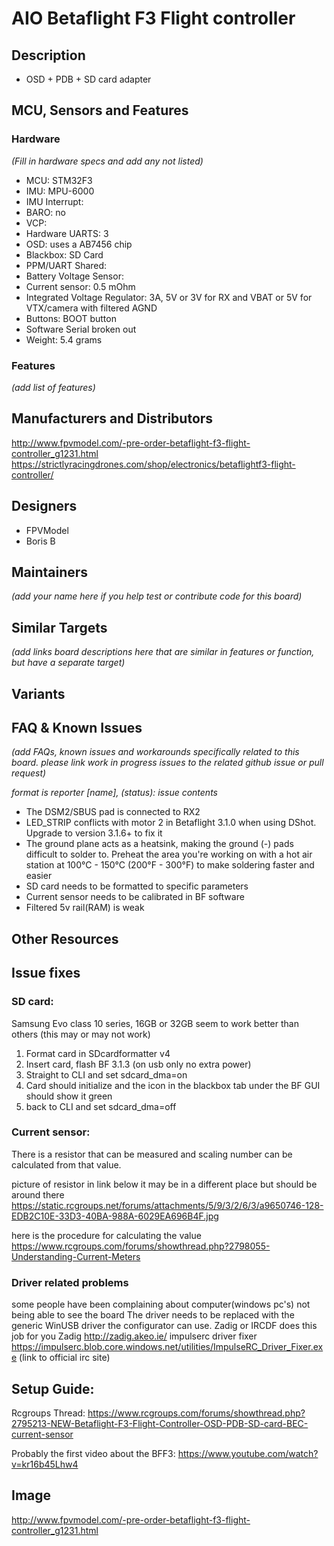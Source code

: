 # AIO Betaflight F3 Flight controller  

## Description
- OSD + PDB + SD card adapter 

## MCU, Sensors and Features

### Hardware
_(Fill in hardware specs and add any not listed)_
  - MCU: STM32F3
  - IMU: MPU-6000
  - IMU Interrupt: 
  - BARO: no
  - VCP: 
  - Hardware UARTS: 3
  - OSD: uses a AB7456 chip
  - Blackbox: SD Card
  - PPM/UART Shared: 
  - Battery Voltage Sensor: 
  - Current sensor: 0.5 mOhm
  - Integrated Voltage Regulator: 3A, 5V or 3V for RX and VBAT or 5V for VTX/camera with filtered AGND
  - Buttons: BOOT button
  - Software Serial broken out
  - Weight: 5.4 grams

### Features

_(add list of features)_

## Manufacturers and Distributors
http://www.fpvmodel.com/-pre-order-betaflight-f3-flight-controller_g1231.html
https://strictlyracingdrones.com/shop/electronics/betaflightf3-flight-controller/

## Designers
 - FPVModel
 - Boris B

## Maintainers
_(add your name here if you help test or contribute code for this board)_

## Similar Targets

_(add links board descriptions here that are similar in features or function, but have a separate target)_


## Variants

## FAQ & Known Issues
_(add FAQs, known issues and workarounds specifically related to this board. please link work in progress issues to the related github issue or pull request)_

_format is reporter [name], (status): issue contents_

 - The DSM2/SBUS pad is connected to RX2
 - LED_STRIP conflicts with motor 2 in Betaflight 3.1.0 when using DShot. Upgrade to version 3.1.6+ to fix it
 - The ground plane acts as a heatsink, making the ground (-) pads difficult to solder to. Preheat the area you're working on with a hot air station at 100°C - 150°C (200°F - 300°F) to make soldering faster and easier
 - SD card needs to be formatted to specific parameters
 - Current sensor needs to be calibrated in BF software
 - Filtered 5v rail(RAM) is weak

## Other Resources
## Issue fixes
### SD card:
 Samsung Evo class 10 series, 16GB or 32GB seem to work better than others
(this may or may not work)
1. Format card in SDcardformatter v4
2. Insert card, flash BF 3.1.3 (on usb only no extra power)
3. Straight to CLI and set sdcard_dma=on
4. Card should initialize and the icon in the blackbox tab under the BF GUI should show it green
5. back to CLI and set sdcard_dma=off

### Current sensor:
There is a resistor that can be measured and scaling number can be calculated from that value.

picture of resistor in link below
it may be in a different place but should be around there
https://static.rcgroups.net/forums/attachments/5/9/3/2/6/3/a9650746-128-EDB2C10E-33D3-40BA-988A-6029EA696B4F.jpg

here is the procedure for calculating the value 
https://www.rcgroups.com/forums/showthread.php?2798055-Understanding-Current-Meters

### Driver related problems
some people have been complaining about computer(windows pc's) not being able to see the board
The driver needs to be replaced with the generic WinUSB driver the configurator can use. Zadig or IRCDF does this job for you
Zadig http://zadig.akeo.ie/
impulserc driver fixer https://impulserc.blob.core.windows.net/utilities/ImpulseRC_Driver_Fixer.exe (link to official irc site)


## Setup Guide: 

Rcgroups Thread: https://www.rcgroups.com/forums/showthread.php?2795213-NEW-Betaflight-F3-Flight-Controller-OSD-PDB-SD-card-BEC-current-sensor

Probably the first video about the BFF3: https://www.youtube.com/watch?v=kr16b45Lhw4

## Image
http://www.fpvmodel.com/-pre-order-betaflight-f3-flight-controller_g1231.html
